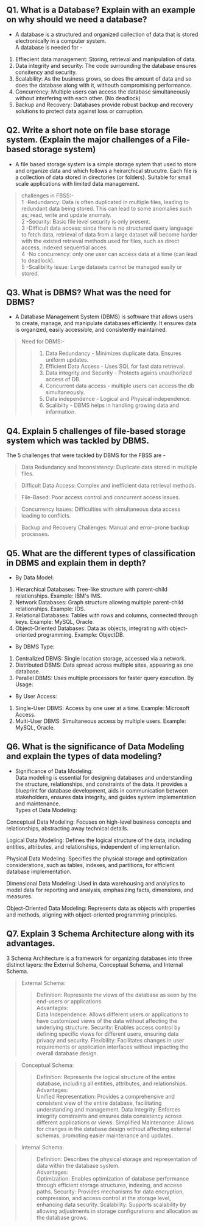 ## Q1. What is a Database? Explain with an example on why should we need a database?  
- A database is a structured and organized collection of data that is stored electronically in a computer system.  
A database is needed for -  
1. Effiecient data management: Storing, retrieval and manipulation of data.  
2. Data integrity and security: The code surrounding the database ensures consitency and security.
3. Scalability: As the business grows, so does the amount of data and so does the database along with it, withouth compromising performance.
4. Concurrency: Multiple users can access the database simultaneously without interfering with each other. (No deadlock)
5. Backup and Recovery: Databases provide robust backup and recovery solutions to protect data against loss or corruption.

## Q2. Write a short note on file base storage system. (Explain the major challenges of a File-based storage system)
- A file based storage system is a simple storage sytem that used to store and organize data and which follows a heirarchical strucutre. Each file is a collection of data stored in directories (or folders). Suitable for small scale applications with limited data management.  
> challenges in FBSS:-  
1 -Redundancy: Data is often duplicated in multiple files, leading to redundant data being stored. This can lead to some anomalies such as; read, write and update anomaly.  
2 -Security: Basic file level security is only present.  
3 -Difficult data access: since there is no structured query language to fetch data, retrieval of data from a large dataset will become harder with the existed retrieval methods used for files, such as direct access, indexed sequential acces.  
4 -No concurrency: only one user can access data at a time (can lead to deadlock).  
5 -Scalibility issue: Large datasets cannot be managed easily or stored.  

## Q3. What is DBMS? What was the need for DBMS?  
- A Database Management System (DBMS) is software that allows users to create, manage, and manipulate databases efficiently. It ensures data is organized, easily accessible, and consistently maintained.  
> Need for DBMS:-  
>> 1. Data Redundancy - Minimizes duplicate data. Ensures uniform updates.  
>> 2. Efficient Data Access - Uses SQL for fast data retrieval.  
>> 3. Data integrity and Security - Protects agains unauthorized access of DB.  
>> 4. Concurrent data access - multiple users can access the db simultaneously.  
>> 5. Data independence - Logical and Physical independence.  
>> 6. Scalibilty -  DBMS helps in handling growing data and information.  

## Q4. Explain 5 challenges of file-based storage system which was tackled by DBMS.  
 The 5 challenges that were tackled by DBMS for the FBSS are -  

> Data Redundancy and Inconsistency: Duplicate data stored in multiple files.

> Difficult Data Access: Complex and inefficient data retrieval methods.

> File-Based: Poor access control and concurrent access issues.  

> Concurrency Issues: Difficulties with simultaneous data access leading to conflicts.

> Backup and Recovery Challenges: Manual and error-prone backup processes.  

## Q5. What are the different types of classification in DBMS and explain them in depth?  
- By Data Model:  
1. Hierarchical Databases: Tree-like structure with parent-child relationships. Example: IBM's IMS.  
2. Network Databases: Graph structure allowing multiple parent-child relationships. Example: IDS.  
3. Relational Databases: Tables with rows and columns, connected through keys. Example: MySQL, Oracle.    
4. Object-Oriented Databases: Data as objects, integrating with object-oriented programming. Example: ObjectDB.  

- By DBMS Type:  
1. Centralized DBMS: Single location storage, accessed via a network.  
2. Distributed DBMS: Data spread across multiple sites, appearing as one database.
3. Parallel DBMS: Uses multiple processors for faster query execution.
By Usage:

- By User Access:  
1. Single-User DBMS: Access by one user at a time. Example: Microsoft Access.  
2. Multi-User DBMS: Simultaneous access by multiple users. Example: MySQL, Oracle.  

## Q6. What is the significance of Data Modeling and explain the types of data modeling?  
- Significance of Data Modeling:  
Data modeling is essential for designing databases and understanding the structure, relationships, and constraints of the data. It provides a blueprint for database development, aids in communication between stakeholders, ensures data integrity, and guides system implementation and maintenance.  
Types of Data Modeling:

Conceptual Data Modeling: Focuses on high-level business concepts and relationships, abstracting away technical details.

Logical Data Modeling: Defines the logical structure of the data, including entities, attributes, and relationships, independent of implementation.

Physical Data Modeling: Specifies the physical storage and optimization considerations, such as tables, indexes, and partitions, for efficient database implementation.

Dimensional Data Modeling: Used in data warehousing and analytics to model data for reporting and analysis, emphasizing facts, dimensions, and measures.

Object-Oriented Data Modeling: Represents data as objects with properties and methods, aligning with object-oriented programming principles.

## Q7. Explain 3 Schema Architecture along with its advantages.
3 Schema Architecture is a framework for organizing databases into three distinct layers: the External Schema, Conceptual Schema, and Internal Schema.

> External Schema:  
>> Definition: Represents the views of the database as seen by the end-users or applications.  
Advantages:  
Data Independence: Allows different users or applications to have customized views of the data without affecting the underlying structure.
Security: Enables access control by defining specific views for different users, ensuring data privacy and security.
Flexibility: Facilitates changes in user requirements or application interfaces without impacting the overall database design.  

>Conceptual Schema:  
>> Definition: Represents the logical structure of the entire database, including all entities, attributes, and relationships.  
Advantages:  
Unified Representation: Provides a comprehensive and consistent view of the entire database, facilitating understanding and management.
Data Integrity: Enforces integrity constraints and ensures data consistency across different applications or views.
Simplified Maintenance: Allows for changes in the database design without affecting external schemas, promoting easier maintenance and updates.  

> Internal Schema:  
>> Definition: Describes the physical storage and representation of data within the database system.  
Advantages:  
Optimization: Enables optimization of database performance through efficient storage structures, indexing, and access paths.
Security: Provides mechanisms for data encryption, compression, and access control at the storage level, enhancing data security.
Scalability: Supports scalability by allowing adjustments in storage configurations and allocation as the database grows.